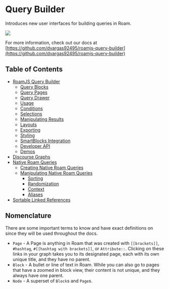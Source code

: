 # Query Builder

Introduces new user interfaces for building queries in Roam.

![](https://firebasestorage.googleapis.com/v0/b/firescript-577a2.appspot.com/o/imgs%2Fapp%2Froamjs%2FTTIyJxNaux.png?alt=media&token=fa991711-f319-43e1-8a9c-6a64d818df29)

For more information, check out our docs at [https://github.com/dvargas92495/roamjs-query-builder](https://github.com/dvargas92495/roamjs-query-builder)

## Table of Contents

- [RoamJS Query Builder](https://github.com/dvargas92495/roamjs-query-builder/blob/main/docs/query-builder.md#roamjs-query-builder)
  - [Query Blocks](https://github.com/dvargas92495/roamjs-query-builder/blob/main/docs/query-builder.md#query-blocks)
  - [Query Pages](https://github.com/dvargas92495/roamjs-query-builder/blob/main/docs/query-builder.md#query-pages)
  - [Query Drawer](https://github.com/dvargas92495/roamjs-query-builder/blob/main/docs/query-builder.md#query-drawer)
  - [Usage](https://github.com/dvargas92495/roamjs-query-builder/blob/main/docs/query-builder.md#usage)
  - [Conditions](https://github.com/dvargas92495/roamjs-query-builder/blob/main/docs/query-builder.md#conditions)
  - [Selections](https://github.com/dvargas92495/roamjs-query-builder/blob/main/docs/query-builder.md#selections)
  - [Manipulating Results](https://github.com/dvargas92495/roamjs-query-builder/blob/main/docs/query-builder.md#manipulating-results)
  - [Layouts](https://github.com/dvargas92495/roamjs-query-builder/blob/main/docs/query-builder.md#layouts)
  - [Exporting](https://github.com/dvargas92495/roamjs-query-builder/blob/main/docs/query-builder.md#exporting)
  - [Styling](https://github.com/dvargas92495/roamjs-query-builder/blob/main/docs/query-builder.md#styling)
  - [SmartBlocks Integration](https://github.com/dvargas92495/roamjs-query-builder/blob/main/docs/query-builder.md#smartblocks-integration)
  - [Developer API](https://github.com/dvargas92495/roamjs-query-builder/blob/main/docs/query-builder.md#developer-api)
  - [Demos](https://github.com/dvargas92495/roamjs-query-builder/blob/main/docs/query-builder.md#demos)
- [Discourse Graphs](https://github.com/dvargas92495/roamjs-query-builder/blob/main/docs/discourse-graphs.md)
- [Native Roam Queries](https://github.com/dvargas92495/roamjs-query-builder/blob/main/docs/roam-queries.md#native-roam-queries)
  - [Creating Native Roam Queries](https://github.com/dvargas92495/roamjs-query-builder/blob/main/docs/roam-queries.md#creating-native-roam-queries)
  - [Manipulating Native Roam Queries](https://github.com/dvargas92495/roamjs-query-builder/blob/main/docs/roam-queries.md#manipulating-native-roam-queries)
    - [Sorting](https://github.com/dvargas92495/roamjs-query-builder/blob/main/docs/roam-queries.md#sorting)
    - [Randomization](https://github.com/dvargas92495/roamjs-query-builder/blob/main/docs/roam-queries.md#randomization)
    - [Context](https://github.com/dvargas92495/roamjs-query-builder/blob/main/docs/roam-queries.md#context)
    - [Aliases](https://github.com/dvargas92495/roamjs-query-builder/blob/main/docs/roam-queries.md#aliases)
- [Sortable Linked References](https://github.com/dvargas92495/roamjs-query-builder/blob/main/docs/sortable-linked-refs.md)

## Nomenclature

There are some important terms to know and have exact definitions on since they will be used throughout the docs.

- `Page` - A Page is anything in Roam that was created with `[[brackets]]`, `#hashtag`, `#[[hashtag with brackets]]`, or `Attribute::`. Clicking on these links in your graph takes you to its designated page, each with its own unique title, and they have no parent.
- `Block` - A bullet or line of text in Roam. While you can also go to pages that have a zoomed in block view, their content is not unique, and they always have one parent.
- `Node` - A superset of `Block`s and `Page`s.
